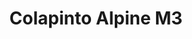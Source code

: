 ---
title: 'Colapinto Alpine M3'
category: 0_recientes
designSlug: 171-389-colapinto-2025-m3
image: '/products/idolos/colapinto-alpine-m3/principal.jpg'
imageHover: '/products/idolos/colapinto-alpine-m3/oversize.jpg'
prendas: [
    {   
        title: 'Remera',
        slug: 'remera',          
        image: '/products/idolos/colapinto-alpine-m3/normal.jpg',
        price: 'remerasPrecio',
        talles: 'remerasTalles'
    },
    {
        title: 'Remera Oversize',
        slug: 'remera-oversize',
        image: '/products/idolos/colapinto-alpine-m3/oversize.jpg',
        price: 'oversizePrecio',
        talles: 'oversizeTalles'
    },
    {
        title: 'Pupera Oversize',
        slug: 'pupera-oversize',
        image: '/products/idolos/colapinto-alpine-m3/pupera.jpg',
        price: 'remerasPrecio',
        talles: 'oversizePuperasTalles'
    },
    {
         title: 'Buzo',
         slug: 'buzo',
         image: '/products/idolos/colapinto-alpine-m3/buzo.jpg',
         price: buzosPrecio,
        talles: 'BuzosTalles'
     },
    {
        title: 'Musculosa M',
        slug: 'musculosa-mujer',
        image: '/products/idolos/colapinto-alpine-m3/musculosa.jpg',
        price: 'musculosaPrecio',
        talles: 'musculosasMujerTalles'
    },
    {
        title: 'Musculosa H',
        slug: 'musculoso',
        image: '/products/idolos/colapinto-alpine-m3/musculoso.jpg',
        price: 'musculosaPrecio',
        talles: 'musculosasHombreTalles'
    }
]
---